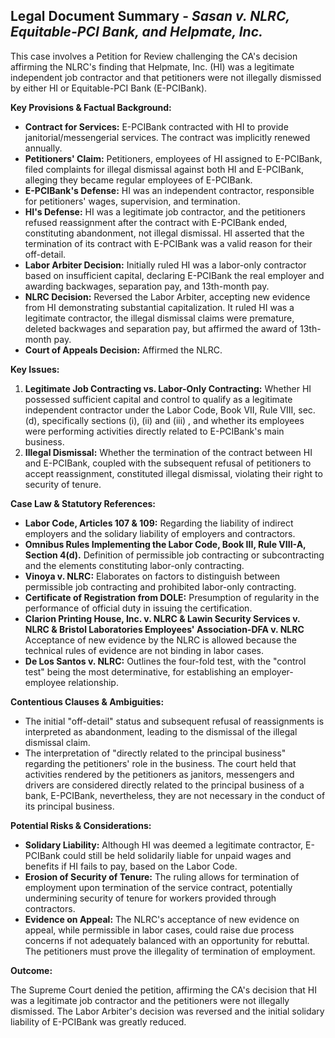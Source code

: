 ## Legal Document Summary - *Sasan v. NLRC, Equitable-PCI Bank, and Helpmate, Inc.*

This case involves a Petition for Review challenging the CA's decision affirming the NLRC's finding that Helpmate, Inc. (HI) was a legitimate independent job contractor and that petitioners were not illegally dismissed by either HI or Equitable-PCI Bank (E-PCIBank).

**Key Provisions & Factual Background:**

*   **Contract for Services:** E-PCIBank contracted with HI to provide janitorial/messengerial services.  The contract was implicitly renewed annually.
*   **Petitioners' Claim:** Petitioners, employees of HI assigned to E-PCIBank, filed complaints for illegal dismissal against both HI and E-PCIBank, alleging they became regular employees of E-PCIBank.
*   **E-PCIBank's Defense:** HI was an independent contractor, responsible for petitioners' wages, supervision, and termination.
*   **HI's Defense:** HI was a legitimate job contractor, and the petitioners refused reassignment after the contract with E-PCIBank ended, constituting abandonment, not illegal dismissal. HI asserted that the termination of its contract with E-PCIBank was a valid reason for their off-detail.
*   **Labor Arbiter Decision:**  Initially ruled HI was a labor-only contractor based on insufficient capital, declaring E-PCIBank the real employer and awarding backwages, separation pay, and 13th-month pay.
*   **NLRC Decision:** Reversed the Labor Arbiter, accepting new evidence from HI demonstrating substantial capitalization. It ruled HI was a legitimate contractor, the illegal dismissal claims were premature, deleted backwages and separation pay, but affirmed the award of 13th-month pay.
*   **Court of Appeals Decision:** Affirmed the NLRC.

**Key Issues:**

1.  **Legitimate Job Contracting vs. Labor-Only Contracting:**  Whether HI possessed sufficient capital and control to qualify as a legitimate independent contractor under the Labor Code, Book VII, Rule VIII, sec. (d), specifically sections (i), (ii) and (iii) , and whether its employees were performing activities directly related to E-PCIBank's main business.
2.  **Illegal Dismissal:**  Whether the termination of the contract between HI and E-PCIBank, coupled with the subsequent refusal of petitioners to accept reassignment, constituted illegal dismissal, violating their right to security of tenure.

**Case Law & Statutory References:**

*   **Labor Code, Articles 107 & 109:** Regarding the liability of indirect employers and the solidary liability of employers and contractors.
*   **Omnibus Rules Implementing the Labor Code, Book III, Rule VIII-A, Section 4(d).** Definition of permissible job contracting or subcontracting and the elements constituting labor-only contracting.
*   **Vinoya v. NLRC:**  Elaborates on factors to distinguish between permissible job contracting and prohibited labor-only contracting.
*   **Certificate of Registration from DOLE:** Presumption of regularity in the performance of official duty in issuing the certification.
*   **Clarion Printing House, Inc. v. NLRC & Lawin Security Services v. NLRC & Bristol Laboratories Employees' Association-DFA v. NLRC** Acceptance of new evidence by the NLRC is allowed because the technical rules of evidence are not binding in labor cases.
*   **De Los Santos v. NLRC:** Outlines the four-fold test, with the "control test" being the most determinative, for establishing an employer-employee relationship.

**Contentious Clauses & Ambiguities:**

*   The initial "off-detail" status and subsequent refusal of reassignments is interpreted as abandonment, leading to the dismissal of the illegal dismissal claim.
* The interpretation of "directly related to the principal business" regarding the petitioners' role in the business. The court held that activities rendered by the petitioners as janitors, messengers and drivers are considered directly related to the principal business of a bank, E-PCIBank, nevertheless, they are not necessary in the conduct of its principal business.

**Potential Risks & Considerations:**

*   **Solidary Liability:** Although HI was deemed a legitimate contractor, E-PCIBank could still be held solidarily liable for unpaid wages and benefits if HI fails to pay, based on the Labor Code.
*   **Erosion of Security of Tenure:** The ruling allows for termination of employment upon termination of the service contract, potentially undermining security of tenure for workers provided through contractors.
*   **Evidence on Appeal:** The NLRC's acceptance of new evidence on appeal, while permissible in labor cases, could raise due process concerns if not adequately balanced with an opportunity for rebuttal. The petitioners must prove the illegality of termination of employment.

**Outcome:**

The Supreme Court denied the petition, affirming the CA's decision that HI was a legitimate job contractor and the petitioners were not illegally dismissed. The Labor Arbiter's decision was reversed and the initial solidary liability of E-PCIBank was greatly reduced.
